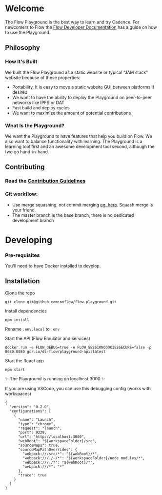 # Welcome

The Flow Playground is the best way to learn and try Cadence. For newcomers to Flow
the [Flow Developer Documentation](https://docs.onflow.org) has a guide on how to use the Playground.

## Philosophy

### How It's Built

We built the Flow Playground as a static website or typical "JAM stack" website because of these properties:

- Portability. It is easy to move a static website GUI between platforms if desired
- We want to have the ability to deploy the Playground on peer-to-peer networks like IPFS or DAT
- Fast build and deploy cycles
- We want to maximize the amount of potential contributions

### What Is the Playground?

We want the Playground to have features that help you build on Flow. We also want to balance functionality with learning.
The Playground is a learning tool first and an awesome development tool second, although the two go hand-in-hand.

## Contributing

### Read the [Contribution Guidelines](https://github.com/onflow/flow-playground/blob/master/CONTRIBUTING.md)

### Git workflow:

- Use merge squashing, not commit merging [eg. here](https://blog.dnsimple.com/2019/01/two-years-of-squash-merge/). Squash merge is your friend.
- The master branch is the base branch, there is no dedicated development branch

# Developing

### Pre-requisites

You'll need to have Docker installed to develop.

## Installation

Clone the repo

```shell script
git clone git@github.com:onflow/flow-playground.git
```

Install dependencies

```
npm install
```

Rename `.env.local` to `.env`

Start the API (Flow Emulator and services)

```
docker run -e FLOW_DEBUG=true -e FLOW_SESSIONCOOKIESSECURE=false -p 8080:8080 gcr.io/dl-flow/playground-api:latest
```

Start the React app

```
npm start
```

✨ The Playground is running on localhost:3000 ✨

If you are using VSCode, you can use this debugging config (works with workspaces)

```
{
  "version": "0.2.0",
  "configurations": [
    {
      "name": "Launch",
      "type": "chrome",
      "request": "launch",
      "port": 9229,
      "url": "http://localhost:3000",
      "webRoot": "${workspaceFolder}/src",
      "sourceMaps": true,
      "sourceMapPathOverrides": {
        "webpack:///src/*": "${webRoot}/*",
        "webpack:///./~/*": "${workspaceFolder}/node_modules/*",
        "webpack:///./*": "${webRoot}/*",
        "webpack:///*": "*"
      },
      "trace": true
    }
  ]
}
```
